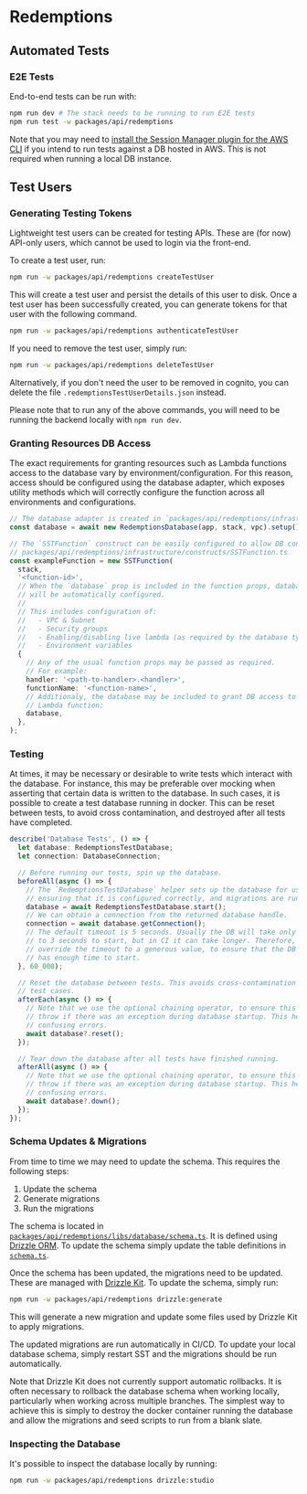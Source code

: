 # Redemptions

## Automated Tests

### E2E Tests

End-to-end tests can be run with:

```sh
npm run dev # The stack needs to be running to run E2E tests
npm run test -w packages/api/redemptions
```

Note that you may need to [install the Session Manager plugin for the AWS CLI](https://docs.aws.amazon.com/systems-manager/latest/userguide/session-manager-working-with-install-plugin.html)
if you intend to run tests against a DB hosted in AWS. This is not required when
running a local DB instance.

## Test Users

### Generating Testing Tokens

Lightweight test users can be created for testing APIs. These are (for now) API-only users, which cannot be used to login via the front-end.

To create a test user, run:

```sh
npm run -w packages/api/redemptions createTestUser
```

This will create a test user and persist the details of this user to disk. Once a test user has been successfully created, you can generate tokens for that user with the following command.

```sh
npm run -w packages/api/redemptions authenticateTestUser
```

If you need to remove the test user, simply run:

```sh
npm run -w packages/api/redemptions deleteTestUser
```

Alternatively, if you don't need the user to be removed in cognito, you can delete the file `.redemptionsTestUserDetails.json` instead.

Please note that to run any of the above commands, you will need to be running the backend locally with `npm run dev`.

### Granting Resources DB Access

The exact requirements for granting resources such as Lambda functions access to the database vary by environment/configuration. For this reason, access should be configured using the database adapter, which exposes utility methods which will correctly configure the function across all environments and configurations.

```ts
// The database adapter is created in `packages/api/redemptions/infrastructure/stack.ts`.
const database = await new RedemptionsDatabase(app, stack, vpc).setup();

// The `SSTFunction` construct can be easily configured to allow DB connections.
// packages/api/redemptions/infrastructure/constructs/SSTFunction.ts
const exampleFunction = new SSTFunction(
  stack,
  '<function-id>',
  // When the `database` prop is included in the function props, database access
  // will be automatically configured.
  //
  // This includes configuration of:
  //   - VPC & Subnet
  //   - Security groups
  //   - Enabling/disabling live lambda (as required by the database type)
  //   - Environment variables
  {
    // Any of the usual function props may be passed as required.
    // For example:
    handler: '<path-to-handler>.<handler>',
    functionName: '<function-name>',
    // Additionaly, the database may be included to grant DB access to the
    // Lambda function:
    database,
  },
);
```

### Testing

At times, it may be necessary or desirable to write tests which interact with the database. For instance, this may be preferable over mocking when asserting that certain data is written to the database. In such cases, it is possible to create a test database running in docker. This can be reset between tests, to avoid cross contamination, and destroyed after all tests have completed.

```ts
describe('Database Tests', () => {
  let database: RedemptionsTestDatabase;
  let connection: DatabaseConnection;

  // Before running our tests, spin up the database.
  beforeAll(async () => {
    // The `RedemptionsTestDatabase` helper sets up the database for us,
    // ensuring that it is configured correctly, and migrations are run.
    database = await RedemptionsTestDatabase.start();
    // We can obtain a connection from the returned database handle.
    connection = await database.getConnection();
    // The default timeout is 5 seconds. Usually the DB will take only around 2
    // to 3 seconds to start, but in CI it can take longer. Therefore, we
    // override the timeout to a generous value, to ensure that the DB always
    // has enough time to start.
  }, 60_000);

  // Reset the database between tests. This avoids cross-contamination between
  // test cases.
  afterEach(async () => {
    // Note that we use the optional chaining operator, to ensure this doesn't
    // throw if there was an exception during database startup. This help avoid
    // confusing errors.
    await database?.reset();
  });

  // Tear down the database after all tests have finished running.
  afterAll(async () => {
    // Note that we use the optional chaining operator, to ensure this doesn't
    // throw if there was an exception during database startup. This help avoid
    // confusing errors.
    await database?.down();
  });
});
```

### Schema Updates & Migrations

From time to time we may need to update the schema. This requires the following steps:

1. Update the schema
2. Generate migrations
3. Run the migrations

The schema is located in [`packages/api/redemptions/libs/database/schema.ts`](src/database/schema.ts). It is defined using [Drizzle ORM](https://orm.drizzle.team/). To update the schema simply update the table definitions in [`schema.ts`](src/database/schema.ts).

Once the schema has been updated, the migrations need to be updated. These are managed with [Drizzle Kit](https://orm.drizzle.team/kit-docs/overview). To update the schema, simply run:

```sh
npm run -w packages/api/redemptions drizzle:generate
```

This will generate a new migration and update some files used by Drizzle Kit to apply migrations.

The updated migrations are run automatically in CI/CD. To update your local database schema, simply restart SST and the migrations should be run automatically.

Note that Drizzle Kit does not currently support automatic rollbacks. It is often necessary to rollback the database schema when working locally, particularly when working across multiple branches. The simplest way to achieve this is simply to destroy the docker container running the database and allow the migrations and seed scripts to run from a blank slate.

### Inspecting the Database

It's possible to inspect the database locally by running:

```sh
npm run -w packages/api/redemptions drizzle:studio
```
